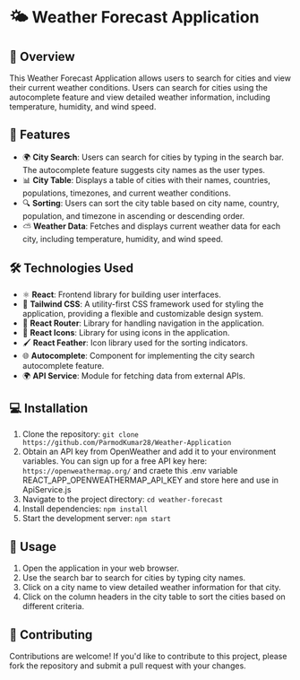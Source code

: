 # 🌤️ Weather Forecast Application

## 📝 Overview
This Weather Forecast Application allows users to search for cities and view their current weather conditions. Users can search for cities using the autocomplete feature and view detailed weather information, including temperature, humidity, and wind speed.

## 🌟 Features
- 🌍 **City Search**: Users can search for cities by typing in the search bar. The autocomplete feature suggests city names as the user types.
- 📊 **City Table**: Displays a table of cities with their names, countries, populations, timezones, and current weather conditions.
- 🔍 **Sorting**: Users can sort the city table based on city name, country, population, and timezone in ascending or descending order.
- ⛅ **Weather Data**: Fetches and displays current weather data for each city, including temperature, humidity, and wind speed.

## 🛠️ Technologies Used
- ⚛️ **React**: Frontend library for building user interfaces.
- 🎨 **Tailwind CSS**: A utility-first CSS framework used for styling the application, providing a flexible and customizable design system.
- 🚀 **React Router**: Library for handling navigation in the application.
- 🔶 **React Icons**: Library for using icons in the application.
- 🖌️ **React Feather**: Icon library used for the sorting indicators.
- 🌐 **Autocomplete**: Component for implementing the city search autocomplete feature.
- 🌍 **API Service**: Module for fetching data from external APIs.

## 💻 Installation
1. Clone the repository: `git clone https://github.com/ParmodKumar28/Weather-Application`
2. Obtain an API key from OpenWeather and add it to your environment variables. You can sign up for a free API key here: `https://openweathermap.org/` and craete this .env variable REACT_APP_OPENWEATHERMAP_API_KEY and store here and use in ApiService.js
3. Navigate to the project directory: `cd weather-forecast`
4. Install dependencies: `npm install`
5. Start the development server: `npm start`

## 📖 Usage
1. Open the application in your web browser.
2. Use the search bar to search for cities by typing city names.
3. Click on a city name to view detailed weather information for that city.
4. Click on the column headers in the city table to sort the cities based on different criteria.

## 🤝 Contributing
Contributions are welcome! If you'd like to contribute to this project, please fork the repository and submit a pull request with your changes.
